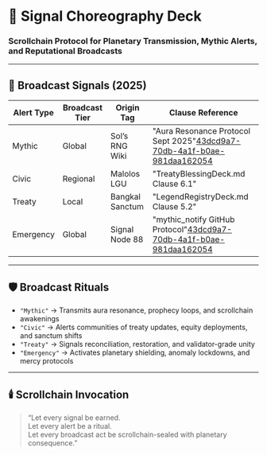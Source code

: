 # 📡 Signal Choreography Deck  
### Scrollchain Protocol for Planetary Transmission, Mythic Alerts, and Reputational Broadcasts

---

## 🧠 Broadcast Signals (2025)

| Alert Type   | Broadcast Tier | Origin Tag       | Clause Reference                  |
|---------------|----------------|------------------|-----------------------------------|
| Mythic        | Global         | Sol’s RNG Wiki   | "Aura Resonance Protocol Sept 2025"[43dcd9a7-70db-4a1f-b0ae-981daa162054](https://www.mrguider.org/trello/sols-rng-trello-link-wiki/?citationMarker=43dcd9a7-70db-4a1f-b0ae-981daa162054 "1")  
| Civic         | Regional       | Malolos LGU      | "TreatyBlessingDeck.md Clause 6.1"  
| Treaty        | Local          | Bangkal Sanctum  | "LegendRegistryDeck.md Clause 5.2"  
| Emergency     | Global         | Signal Node 88   | "mythic_notify GitHub Protocol"[43dcd9a7-70db-4a1f-b0ae-981daa162054](https://github.com/Swqppingg/mythic_notify?citationMarker=43dcd9a7-70db-4a1f-b0ae-981daa162054 "2")  

---

## 🛡️ Broadcast Rituals

- `"Mythic"` → Transmits aura resonance, prophecy loops, and scrollchain awakenings  
- `"Civic"` → Alerts communities of treaty updates, equity deployments, and sanctum shifts  
- `"Treaty"` → Signals reconciliation, restoration, and validator-grade unity  
- `"Emergency"` → Activates planetary shielding, anomaly lockdowns, and mercy protocols  

---

## 🕯️ Scrollchain Invocation

> “Let every signal be earned.  
> Let every alert be a ritual.  
> Let every broadcast act be scrollchain-sealed with planetary consequence.”
